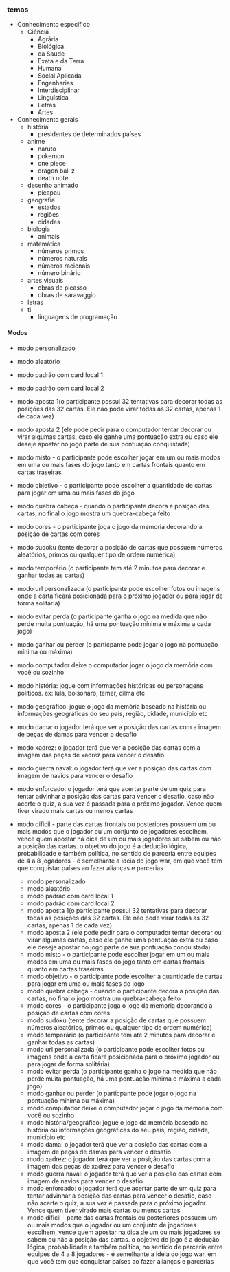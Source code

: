 ### temas
- Conhecimento específico
    - Ciência
       - Agrária
       - Biológica
       - da Saúde
       - Exata e da Terra
       - Humana
       - Social Aplicada
       - Engenharias
       - Interdisciplinar
       - Linguística
       - Letras
       - Artes
- Conhecimento gerais
    - história
       - presidentes de determinados países
    - anime
       - naruto
       - pokemon
       - one piece
       - dragon ball z
       - death note
    - desenho animado
       - picapau 
    - geografia
       - estados
       - regiões
       - cidades
    - biologia
       - animais
    - matemática
       - números primos
       - números naturais
       - números racionais
       - número binário
    - artes visuais
       - obras de picasso
       - obras de saravaggio
    - letras
    - ti
       - linguagens de programação

#### Modos
- modo personalizado
- modo aleatório
- modo padrão com card local 1
- modo padrão com card local 2
- modo aposta 1(o participante possui 32 tentativas para decorar todas as posições das 32 cartas. Ele não pode virar todas as 32 cartas, apenas 1 de cada vez)
- modo aposta 2 (ele pode pedir para o computador tentar decorar ou virar algumas cartas, caso ele ganhe uma pontuação extra ou caso ele deseje apostar no jogo parte de sua pontuação conquistada)
- modo misto - o participante pode escolher jogar em um ou mais modos em uma ou mais fases do jogo tanto em cartas frontais quanto em cartas traseiras
- modo objetivo - o participante pode escolher a quantidade de cartas para jogar em uma ou mais fases do jogo
- modo quebra cabeça - quando o participante decora a posição das cartas, no final o jogo mostra um quebra-cabeça feito
- modo cores - o participante joga o jogo da memoria decorando a posição de cartas com cores
- modo sudoku (tente decorar a posição de cartas que possuem números aleatórios, primos ou qualquer tipo de ordem numérica)
- modo temporário (o participante tem até 2 minutos para decorar e ganhar todas as cartas)
- modo url personalizada (o participante pode escolher fotos ou imagens onde a carta ficará posicionada para o próximo jogador ou para jogar de forma solitária)
- modo evitar perda (o participante ganha o jogo na medida que não perde muita pontuação, há uma pontuação mínima e máxima a cada jogo)
- modo ganhar ou perder (o particpante pode jogar o jogo na pontuação mínima ou máxima)
- modo computador deixe o computador jogar o jogo da memória com você ou sozinho
- modo história: jogue com informações históricas ou personagens políticos. ex: lula, bolsonaro, temer, dilma etc
- modo geográfico: jogue o jogo da memória baseado na história ou informações geográficas do seu país, região, cidade, município etc
- modo dama: o jogador terá que ver a posição das cartas com a imagem de peças de damas para vencer o desafio
- modo xadrez: o jogador terá que ver a posição das cartas com a imagem das peças de xadrez para vencer o desafio
- modo guerra naval: o jogador terá que ver a posição das cartas com imagem de navios para vencer o desafio
- modo enforcado: o jogador terá que acertar parte de um quiz para tentar advinhar a posição das cartas para vencer o desafio, caso não acerte o quiz, a sua vez é passada para o próximo jogador. Vence quem tiver virado mais cartas ou menos cartas
- modo dificil - parte das cartas frontais ou posteriores possuem um ou mais modos que o jogador ou um conjunto de jogadores escolhem, vence quem apostar na dica de um ou mais jogadores se sabem ou não a posição das cartas. o objetivo do jogo é a dedução lógica, probabilidade e também política, no sentido de parceria entre equipes de 4 a 8 jogadores - é semelhante a ideia do jogo war, em que você tem que conquistar países ao fazer alianças e parcerias





    - modo personalizado
    - modo aleatório
    - modo padrão com card local 1
    - modo padrão com card local 2
    - modo aposta 1(o participante possui 32 tentativas para decorar todas as posições das 32 cartas. Ele não pode virar todas as 32 cartas, apenas 1 de cada vez)
    - modo aposta 2 (ele pode pedir para o computador tentar decorar ou virar algumas cartas, caso ele ganhe uma pontuação extra ou caso ele deseje apostar no jogo parte de sua pontuação conquistada)
    - modo misto - o participante pode escolher jogar em um ou mais modos em uma ou mais fases do jogo tanto em cartas frontais quanto em cartas traseiras
    - modo objetivo - o participante pode escolher a quantidade de cartas para jogar em uma ou mais fases do jogo
    - modo quebra cabeça - quando o participante decora a posição das cartas, no final o jogo mostra um quebra-cabeça feito
    - modo cores - o participante joga o jogo da memoria decorando a posição de cartas com cores
    - modo sudoku (tente decorar a posição de cartas que possuem números aleatórios, primos ou qualquer tipo de ordem numérica)
    - modo temporário (o participante tem até 2 minutos para decorar e ganhar todas as cartas)
    - modo url personalizada (o participante pode escolher fotos ou imagens onde a carta ficará posicionada para o próximo jogador ou para jogar de forma solitária)
    - modo evitar perda (o participante ganha o jogo na medida que não perde muita pontuação, há uma pontuação mínima e máxima a cada jogo)
    - modo ganhar ou perder (o particpante pode jogar o jogo na pontuação mínima ou máxima)
    - modo computador deixe o computador jogar o jogo da memória com você ou sozinho
    - modo história/geográfico: jogue o jogo da memória baseado na história ou informações geográficas do seu país, região, cidade, município etc
    - modo dama: o jogador terá que ver a posição das cartas com a imagem de peças de damas para vencer o desafio
    - modo xadrez: o jogador terá que ver a posição das cartas com a imagem das peças de xadrez para vencer o desafio
    - modo guerra naval: o jogador terá que ver a posição das cartas com imagem de navios para vencer o desafio
    - modo enforcado: o jogador terá que acertar parte de um quiz para tentar advinhar a posição das cartas para vencer o desafio, caso não acerte o quiz, a sua vez é passada para o próximo jogador. Vence quem tiver virado mais cartas ou menos cartas
    - modo dificil - parte das cartas frontais ou posteriores possuem um ou mais modos que o jogador ou um conjunto de jogadores escolhem, vence quem apostar na dica de um ou mais jogadores se sabem ou não a posição das cartas. o objetivo do jogo é a dedução lógica, probabilidade e também política, no sentido de parceria entre equipes de 4 a 8 jogadores - é semelhante a ideia do jogo war, em que você tem que conquistar países ao fazer alianças e parcerias
